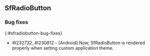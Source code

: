 ## SfRadioButton

### Bug fixes
{:#sfradiobutton-bug-fixes}

* \#I232732, #I230812 - [Android] Now, SfRadioButton is rendered properly when setting custom application theme.
